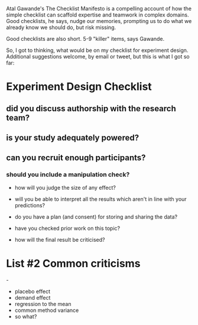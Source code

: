 Atal Gawande's The Checklist Manifesto is a compelling account of how the simple checklist can scaffold expertise and teamwork in complex domains. Good checklists, he says, nudge our memories, prompting us to do what we already know we should do, but risk missing.

Good checklists are also short. 5-9 "killer" items, says Gawande. 

So, I got to thinking, what would be on my checklist for experiment design. Additional suggestions welcome, by email or tweet, but this is what I got so far:

# Experiment Design Checklist

## did you discuss authorship with the research team?

## is your study adequately powered?

## can you recruit enough participants?

### should you include a manipulation check?

* how will you judge the size of any effect?
* will you be able to interpret all the results which aren't in line with your predictions?

* do you have a plan (and consent) for storing and sharing the data?
* have you checked prior work on this topic?
* how will the final result be criticised?





# List #2 Common criticisms

\- 

* placebo effect
* demand effect
* regression to the mean
* common method variance
* so what?
